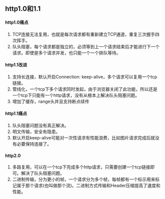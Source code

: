 ## http1.0和1.1 ##

#### http1.0痛点
1. TCP连接无法复用，也就是每次请求都有重新建立TCP通道，重复三次握手四次挥手。
2. 队头阻塞，每个请求都是独立的，必须等到上一个请求结束后才能进行下一个请求。即使是多个请求并发，也只能一个一个排队等待。


#### http1.1改进
1. 支持长连接，默认开启Connection: keep-alive，多个请求可以复用一个tcp链接。
2. 管线化，一个tcp下多个请求同时发起，由于浏览器关闭了此功能，所以还是一个tcp下只能有一个http请求，没有从根本上解决队头阻塞问题。
3. 增加了缓存，range头并且支持断点续传

#### http1.1痛点
1. 队头阻塞问题没有真正解决。
2. 明文传输，安全有隐患。
3. 默认开启keep-alive可能对一次性请求有性能浪费，比如图片请求完成后就没有必要保持连接了。

#### http2.0
1. 多路复用，可以在一个tcp下完成多个http请求，只需要创建一个tcp链接即可。解决了队头阻塞问题。
2. 二进制传输，分为更小的帧，一个请求分为多个帧，每帧都有一个标示用来标记属于那个请求(也叫做那个流)。二进制方式传输和Header压缩提高了速度和性能。